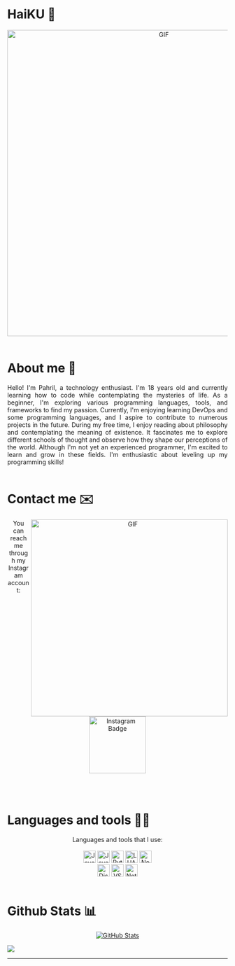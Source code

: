 # HaiKU 👋
<div align="center">
    <img hight="300" width="700" alt="GIF" align="center" src="https://media.tenor.com/P3UrzlM6itYAAAAC/misuzu-gundou-evil-smile.gif">
</div>

<br>

# About me 💬
<div align="justify">
    Hello! I'm Pahril, a technology enthusiast. I'm 18 years old and currently learning how to code while contemplating the mysteries of life. As a beginner, I'm exploring various programming languages, tools, and frameworks to find my passion. Currently, I'm enjoying learning DevOps and some programming languages, and I aspire to contribute to numerous projects in the future. During my free time, I enjoy reading about philosophy and contemplating the meaning of existence. It fascinates me to explore different schools of thought and observe how they shape our perceptions of the world. Although I'm not yet an experienced programmer, I'm excited to learn and grow in these fields. I'm enthusiastic about leveling up my programming skills!
</div>

<br>

# Contact me ✉️
<div align="center">
    <img hight="320" width="450" alt="GIF" align="right" src="https://media.tenor.com/p4GpIKrz1PwAAAAC/anime-ero-manga-sensei.gif">
</div>

<div align="center">
    You can reach me through my Instagram account:
    <br>
    <br>
    <a href="https://instagram.com/pahril_15">
        <img alt="Instagram Badge" align="center" width="130" hight="100" src="https://img.shields.io/badge/Instagram-%23E4405F.svg?style=for-the-badge&logo=Instagram&logoColor=white" href="https://instagram.com/pahril_15"/>
    </a>
</div>

<br>
<br>
<br>

# Languages and tools 🧑‍💻
<!-- <img hight="320" width="450" alt="GIF" align="right" src="https://media.tenor.com/GbhGoVjFBHMAAAAC/kanna-kamui-kanna.gif"> -->

<div align="center">
    Languages and tools that I use:
    <br>
    <br>
    <img height="28" alt="Java" src="https://img.shields.io/badge/Java-ED8B00?style=for-the-badge&amp;logo=openjdk&amp;logoColor=white"/>
    <img height="28" alt="Javascript" src="https://img.shields.io/badge/JavaScript-323330?style=for-the-badge&amp;logo=javascript&amp;logoColor=F7DF1E"/>
    <img height="28" alt="Python" src="https://img.shields.io/badge/Python-FFD43B?style=for-the-badge&amp;logo=python&amp;logoColor=blue"/>
    <img height="28" alt="LUA" src="https://img.shields.io/badge/Lua-2C2D72?style=for-the-badge&amp;logo=lua&amp;logoColor=white"/>
    <img height="28" alt="NodeJS" src="https://img.shields.io/badge/node.js-6DA55F?style=for-the-badge&amp;logo=node.js&amp;logoColor=white"/>
    <br>
    <img height="28" alt="Discord" src="https://img.shields.io/badge/Discord-%235865F2.svg?style=for-the-badge&amp;logo=discord&amp;logoColor=white"/>
    <img height="28" alt="VSCode" src="https://img.shields.io/badge/Visual_Studio_Code-0078D4?style=for-the-badge&amp;logo=visual%20studio%20code&amp;logoColor=white"/>
    <img height="28" alt="Notion" src="https://img.shields.io/badge/Notion-%23000000.svg?style=for-the-badge&amp;logo=notion&amp;logoColor=white"/>
</div>

<br>

# Github Stats 📊
<p align="center">
    <a href="https://github.com/visoredkon">
        <img src="https://github-readme-stats.vercel.app/api?username=visoredkon&count_private=true&show_icons=true&theme=dracula" alt="GitHub Stats" />
    </a>
</p>

![](https://komarev.com/ghpvc/?username=visoredkon&label=Profile+views+since+May+10,+2023)

*************

